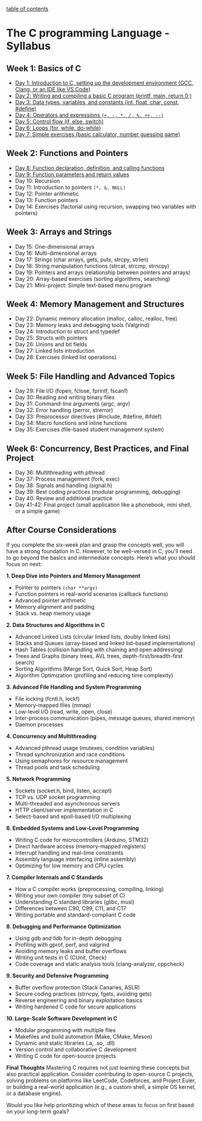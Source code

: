 [table of contents](./index.md)

# The C programming Language - Syllabus
## Week 1: Basics of C
* [Day 1: Introduction to C, setting up the development environment (GCC, Clang, or an IDE like VS Code)](./Day_01.md)
* [Day 2: Writing and compiling a basic C program (printf, main, return 0;)](./Day_02.md)
* [Day 3: Data types, variables, and constants (int, float, char, const, #define)](./Day_03.md)
* [Day 4: Operators and expressions `(+, -, *, /, %, ++, --)`](Day_04.md)
* [Day 5: Control flow (if, else, switch)](Day_05.md)
* [Day 6: Loops (for, while, do-while)](Day_06.md)
* [Day 7: Simple exercises (basic calculator, number guessing game)](Day_07.md)

## Week 2: Functions and Pointers
* [Day 8: Function declaration, definition, and calling functions](Day_08.md)
* [Day 9: Function parameters and return values](Day_09.md)
* Day 10: Recursion
* Day 11: Introduction to pointers `(*, &, NULL)`
* Day 12: Pointer arithmetic
* Day 13: Function pointers
* Day 14: Exercises (factorial using recursion, swapping two variables with pointers)

## Week 3: Arrays and Strings
* Day 15: One-dimensional arrays
* Day 16: Multi-dimensional arrays
* Day 17: Strings (char arrays, gets, puts, strcpy, strlen)
* Day 18: String manipulation functions (strcat, strcmp, strncpy)
* Day 19: Pointers and arrays (relationship between pointers and arrays)
* Day 20: Array-based exercises (sorting algorithms, searching)
* Day 21: Mini-project: Simple text-based menu program

## Week 4: Memory Management and Structures
* Day 22: Dynamic memory allocation (malloc, calloc, realloc, free)
* Day 23: Memory leaks and debugging tools (Valgrind)
* Day 24: Introduction to struct and typedef
* Day 25: Structs with pointers
* Day 26: Unions and bit fields
* Day 27: Linked lists introduction
* Day 28: Exercises (linked list operations)

## Week 5: File Handling and Advanced Topics
* Day 29: File I/O (fopen, fclose, fprintf, fscanf)
* Day 30: Reading and writing binary files
* Day 31: Command-line arguments (argc, argv)
* Day 32: Error handling (perror, strerror)
* Day 33: Preprocessor directives (#include, #define, #ifdef)
* Day 34: Macro functions and inline functions
* Day 35: Exercises (file-based student management system)

## Week 6: Concurrency, Best Practices, and Final Project
* Day 36: Multithreading with pthread
* Day 37: Process management (fork, exec)
* Day 38: Signals and handling (signal.h)
* Day 39: Best coding practices (modular programming, debugging)
* Day 40: Review and additional practice
* Day 41-42: Final project (small application like a phonebook, mini shell, or a simple game)

## After Course Considerations
If you complete the six-week plan and grasp the concepts well, you will have a strong foundation in C. However, to be well-versed in C, you'll need to go beyond the basics and intermediate concepts. Here’s what you should focus on next:

**1. Deep Dive into Pointers and Memory Management**
* Pointer to pointers `(char **argv)`
* Function pointers in real-world scenarios (callback functions)
* Advanced pointer arithmetic
* Memory alignment and padding
* Stack vs. heap memory usage

**2. Data Structures and Algorithms in C**
* Advanced Linked Lists (circular linked lists, doubly linked lists)
* Stacks and Queues (array-based and linked list-based implementations)
* Hash Tables (collision handling with chaining and open addressing)
* Trees and Graphs (binary trees, AVL trees, depth-first/breadth-first search)
* Sorting Algorithms (Merge Sort, Quick Sort, Heap Sort)
* Algorithm Optimization (profiling and reducing time complexity)

**3. Advanced File Handling and System Programming**
* File locking (fcntl.h, lockf)
* Memory-mapped files (mmap)
* Low-level I/O (read, write, open, close)
* Inter-process communication (pipes, message queues, shared memory)
* Daemon processes

**4. Concurrency and Multithreading**
* Advanced pthread usage (mutexes, condition variables)
* Thread synchronization and race conditions
* Using semaphores for resource management
* Thread pools and task scheduling

**5. Network Programming**
* Sockets (socket.h, bind, listen, accept)
* TCP vs. UDP socket programming
* Multi-threaded and asynchronous servers
* HTTP client/server implementation in C
* Select-based and epoll-based I/O multiplexing

**6. Embedded Systems and Low-Level Programming**
* Writing C code for microcontrollers (Arduino, STM32)
* Direct hardware access (memory-mapped registers)
* Interrupt handling and real-time constraints
* Assembly language interfacing (inline assembly)
* Optimizing for low memory and CPU cycles

**7. Compiler Internals and C Standards**
* How a C compiler works (preprocessing, compiling, linking)
* Writing your own compiler (tiny subset of C)
* Understanding C standard libraries (glibc, musl)
* Differences between C90, C99, C11, and C17
* Writing portable and standard-compliant C code

**8. Debugging and Performance Optimization**
* Using gdb and lldb for in-depth debugging
* Profiling with gprof, perf, and valgrind
* Avoiding memory leaks and buffer overflows
* Writing unit tests in C (CUnit, Check)
* Code coverage and static analysis tools (clang-analyzer, cppcheck)

**9. Security and Defensive Programming**
* Buffer overflow protection (Stack Canaries, ASLR)
* Secure coding practices (strncpy, fgets, avoiding gets)
* Reverse engineering and binary exploitation basics
* Writing hardened C code for secure applications

**10. Large-Scale Software Development in C**
* Modular programming with multiple files
* Makefiles and build automation (Make, CMake, Meson)
* Dynamic and static libraries (.a, .so, .dll)
* Version control and collaborative C development
* Writing C code for open-source projects

**Final Thoughts**
Mastering C requires not just learning these concepts but also practical application. Consider contributing to open-source C projects, solving problems on platforms like LeetCode, Codeforces, and Project Euler, or building a real-world application (e.g., a custom shell, a simple OS kernel, or a database engine).

Would you like help prioritizing which of these areas to focus on first based on your long-term goals?
